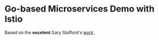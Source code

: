 # Go-based Microservices Demo with Istio

Based on the **excelent** Gary Stafford's [work](https://programmaticponderings.com/2019/04/17/istio-observability-with-go-grpc-and-protocol-buffers-based-microservices/).